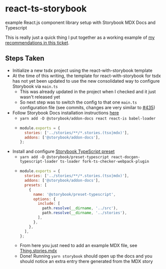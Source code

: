 # react-ts-storybook
example React.js component library setup with Storybook MDX Docs and Typescript

This is really just a quick thing I put together as a working example of [my recommendations in this ticket](https://github.com/jaredpalmer/tsdx/issues/440). 

## Steps Taken
- Initialize a new tsdx project using the react-with-storybook template
- At the time of this writing, the template for react-with-storybook for tsdx has not yet been updated to use the new consolidated way to configure Storybook via `main.ts`
    * This was already updated in the project when I checked and it just wasn't released yet
    * So next step was to switch the config to that one `main.ts` configuration file (see commits, changes are very similar to [#435](https://github.com/jaredpalmer/tsdx/pull/435))
- Follow Storybook Docs installation instructions [here](https://www.npmjs.com/package/@storybook/addon-docs#installation)
    * `yarn add -D @storybook/addon-docs react react-is babel-loader`
    * ```javascript
      module.exports = {
        stories: ['../stories/**/*.stories.(tsx|mdx)'],
        addons: ['@storybook/addon-docs'],
      };
      ```
- Install and configure [Storybook TypeScript preset](https://github.com/storybookjs/presets/tree/master/packages/preset-typescript)
    * `yarn add -D @storybook/preset-typescript react-docgen-typescript-loader ts-loader fork-ts-checker-webpack-plugin`
    * ```javascript
      module.exports = {
        stories: ['../stories/**/*.stories.(tsx|mdx)'],
        addons: ['@storybook/addon-docs'],
        presets: [
          {
            name: '@storybook/preset-typescript',
            options: {
              include: [
                path.resolve(__dirname, '../src'),
                path.resolve(__dirname, '../stories'),
              ],
            },
          },
        ],
      };
      ```
  - From here you just need to add an example MDX file, see [Thing.stories.mdx](stories/Thing.stories.mdx)
  - Done! Running `yarn storybook` should open up the docs and you should notice an extra entry there generated from the MDX story



